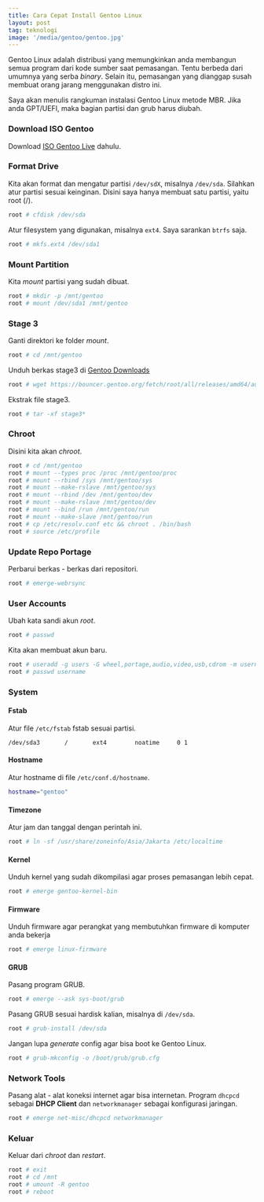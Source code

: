 ```yaml
---
title: Cara Cepat Install Gentoo Linux
layout: post
tag: teknologi
image: '/media/gentoo/gentoo.jpg'
---
```

Gentoo Linux adalah distribusi yang memungkinkan anda membangun semua program dari kode sumber saat pemasangan. Tentu berbeda dari umumnya yang serba *binary*. Selain itu, pemasangan yang dianggap susah membuat orang jarang menggunakan distro ini.

Saya akan menulis rangkuman instalasi Gentoo Linux metode MBR. Jika anda GPT/UEFI, maka bagian partisi dan grub harus diubah.

### Download ISO Gentoo
Download [ISO Gentoo Live](https://www.gentoo.org/downloads/) dahulu.

### Format Drive
Kita akan format dan mengatur partisi `/dev/sdX`, misalnya `/dev/sda`. Silahkan atur partisi sesuai keinginan. Disini saya hanya membuat satu partisi, yaitu root (/).
```bash
root # cfdisk /dev/sda
```
Atur filesystem yang digunakan, misalnya `ext4`. Saya sarankan `btrfs` saja.
```bash
root # mkfs.ext4 /dev/sda1
```

### Mount Partition
Kita *mount* partisi yang sudah dibuat.
```bash
root # mkdir -p /mnt/gentoo
root # mount /dev/sda1 /mnt/gentoo
```

### Stage 3
Ganti direktori ke folder *mount*.
```bash
root # cd /mnt/gentoo
```
Unduh berkas stage3 di [Gentoo Downloads](https://bouncer.gentoo.org/fetch/root/all/releases/amd64/autobuilds/20220924T034745Z/stage3-amd64-desktop-openrc-20220924T034745Z.tar.xz)
```bash
root # wget https://bouncer.gentoo.org/fetch/root/all/releases/amd64/autobuilds/20220924T034745Z/stage3-amd64-desktop-openrc-20220924T034745Z.tar.xz
```
Ekstrak file stage3.
```bash
root # tar -xf stage3*
```

### Chroot
Disini kita akan *chroot*.
```bash
root # cd /mnt/gentoo
root # mount --types proc /proc /mnt/gentoo/proc
root # mount --rbind /sys /mnt/gentoo/sys
root # mount --make-rslave /mnt/gentoo/sys
root # mount --rbind /dev /mnt/gentoo/dev
root # mount --make-rslave /mnt/gentoo/dev
root # mount --bind /run /mnt/gentoo/run
root # mount --make-slave /mnt/gentoo/run
root # cp /etc/resolv.conf etc && chroot . /bin/bash
root # source /etc/profile
```

### Update Repo Portage
Perbarui berkas - berkas dari repositori.
```bash
root # emerge-webrsync
```

### User Accounts
Ubah kata sandi akun *root*.
```bash
root # passwd
```
Kita akan membuat akun baru.
```bash
root # useradd -g users -G wheel,portage,audio,video,usb,cdrom -m username
root # passwd username
```

### System
#### Fstab
Atur file `/etc/fstab` fstab sesuai partisi.
```
/dev/sda3		/		ext4		noatime		0 1
```
#### Hostname
Atur hostname di file `/etc/conf.d/hostname`.
```bash
hostname="gentoo"
```
#### Timezone
Atur jam dan tanggal dengan perintah ini.
```bash
root # ln -sf /usr/share/zoneinfo/Asia/Jakarta /etc/localtime
```
#### Kernel
Unduh kernel yang sudah dikompilasi agar proses pemasangan lebih cepat.
```bash
root # emerge gentoo-kernel-bin
```

#### Firmware
Unduh firmware agar perangkat yang membutuhkan firmware di komputer anda bekerja
```bash
root # emerge linux-firmware
```

#### GRUB
Pasang program GRUB.
```bash
root # emerge --ask sys-boot/grub
```
Pasang GRUB sesuai hardisk kalian, misalnya di `/dev/sda`.
```bash
root # grub-install /dev/sda
```
Jangan lupa *generate* config agar bisa boot ke Gentoo Linux.
```bash
root # grub-mkconfig -o /boot/grub/grub.cfg
```

### Network Tools
Pasang alat - alat koneksi internet agar bisa internetan. Program `dhcpcd` sebagai **DHCP Client** dan `networkmanager` sebagai konfigurasi jaringan.
```bash
root # emerge net-misc/dhcpcd networkmanager
```

### Keluar
Keluar dari *chroot* dan *restart*.
```bash
root # exit
root # cd /mnt
root # umount -R gentoo
root # reboot 
```
